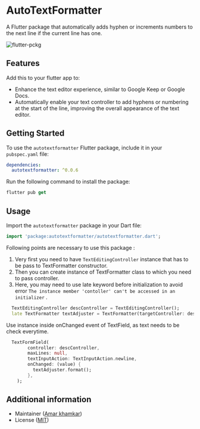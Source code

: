 

# AutoTextFormatter

A Flutter package that automatically adds hyphen or increments numbers to the next line if the current line has one.

![flutter-pckg](https://github.com/Amark19/autotextformatter/assets/71604396/903cf1ff-c52e-4a81-861e-61feb3e16ff4)


## Features

Add this to your flutter app to:
- Enhance the text editor experience, similar to Google Keep or Google Docs.
- Automatically enable your text controller to add hyphens or numbering at the start of the line, improving the overall appearance of the text editor.

## Getting Started

To use the `autotextformatter` Flutter package, include it in your `pubspec.yaml` file:

```yaml
dependencies:
  autotextformatter: ^0.0.6
```

Run the following command to install the package:

```dart
flutter pub get
```

## Usage
Import the `autotextformatter` package in your Dart file:

```dart
import 'package:autotextformatter/autotextformatter.dart';
```
Following points are necessary to use this package :

1. Very first you need to have `TextEditingController` instance that has to be pass to TextFormatter constructor.
2. Then you can create instance of TextFormatter class to which you need to pass controller.
3. Here, you may need to use late keyword before initialization to avoid error `The instance member 'contoller' can't be accessed in an initializer` .

```dart
  TextEditingController descController = TextEditingController();
  late TextFormatter textAdjuster = TextFormatter(targetController: descController);
```

Use instance inside onChanged event of TextField, as text needs to be check everytime.

```dart
  TextFormField(
        controller: descController,
        maxLines: null,
        textInputAction: TextInputAction.newline,
        onChanged: (value) {
          textAdjuster.format();
        },
    );
```

## Additional information
- Maintainer ([Amar khamkar](https://github.com/Amark19)) 
- License ([MIT](https://github.com/Amark19/autotextformatter/blob/master/LICENSE))
